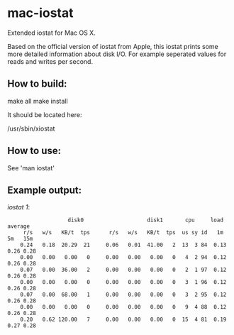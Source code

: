 mac-iostat
==========

Extended iostat for Mac OS X.

Based on the official version of iostat from Apple, this iostat prints some more detailed information about disk I/O. For example seperated values for reads and writes per second.


How to build:
-------------

make all
make install

It should be located here:

/usr/sbin/xiostat

How to use:
-----------

See 'man iostat'

Example output:
---------------

*iostat 1*:

```
                   disk0                    disk1       cpu     load average
     r/s   w/s   KB/t  tps      r/s   w/s   KB/t  tps  us sy id   1m   5m   15m
    0.24   0.18  20.29  21     0.06   0.01  41.00   2  13  3 84  0.13 0.26 0.28
    0.00   0.00   0.00   0     0.00   0.00   0.00   0   4  2 94  0.12 0.26 0.28
    0.07   0.00  36.00   2     0.00   0.00   0.00   0   2  1 97  0.12 0.26 0.28
    0.00   0.00   0.00   0     0.00   0.00   0.00   0   3  1 96  0.12 0.26 0.28
    0.07   0.00  68.00   1     0.00   0.00   0.00   0   3  2 95  0.12 0.26 0.28
    0.00   0.00   0.00   0     0.00   0.00   0.00   0   9  4 88  0.12 0.26 0.28
    0.20   0.62 120.00   7     0.00   0.00   0.00   0  15  4 81  0.19 0.27 0.28
```


